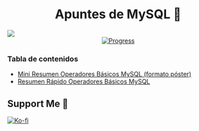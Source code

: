 <div align="center">
<h1 align="center"> Apuntes de MySQL 🤍</h1>
</div>
<img src="https://res.cloudinary.com/dlddsebry/image/upload/v1694933260/mysqlportada_g8srf7.png">
<div align="center">
   <a href="https://github.com/cristinamateos11/MySQL">
      <img src="https://progress-bar.dev/15/" alt="Progress">
    </a>
</div>

<h3 align="left">Tabla de contenidos</h3>

 <ul align="left">
   <li><a href="./mini_poster_basic_operators.png"> Mini Resumen Operadores Básicos MySQL (formato póster)</a></li>
   <li><a href="./referencia_rapida_mysql.pdf"> Resumen Rápido Operadores Básicos MySQL</a></li>
 </ul>

## Support Me 🤍
[![Ko-fi](https://img.shields.io/badge/Ko--fi-Support-orange?style=for-the-badge&logo=ko-fi&logoColor=white&color=ff69b4)](https://ko-fi.com/cristinamateos11)
